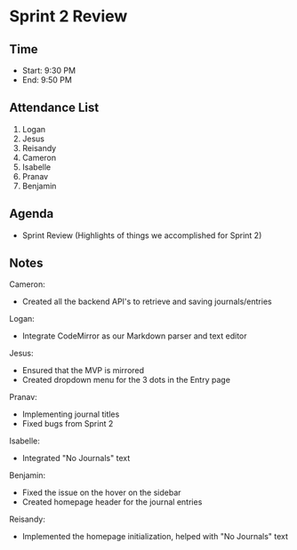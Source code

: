 # Sprint 2 Review

## Time
- Start: 9:30 PM
- End: 9:50 PM

## Attendance List
1. Logan
2. Jesus
3. Reisandy
4. Cameron
5. Isabelle
6. Pranav
7. Benjamin

## Agenda
- Sprint Review (Highlights of things we accomplished for Sprint 2)

## Notes
Cameron: 
- Created all the backend API's to retrieve and saving journals/entries

Logan:
- Integrate CodeMirror as our Markdown parser and text editor

Jesus:
- Ensured that the MVP is mirrored
- Created dropdown menu for the 3 dots in the Entry page

Pranav:
- Implementing journal titles
- Fixed bugs from Sprint 2

Isabelle:
- Integrated "No Journals" text

Benjamin:
- Fixed the issue on the hover on the sidebar
- Created homepage header for the journal entries

Reisandy:
- Implemented the homepage initialization, helped with "No Journals" text

